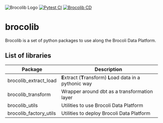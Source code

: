 ![Brocolib Logo](https://drive.google.com/uc?export=view&id=1NcTPDHMy35vJfAeZowYeD00byWlHhXrs)
[![Pytest CI](https://github.com/brocolidata/brocolib/workflows/Pytest%20CI/badge.svg)](https://github.com/brocolidata/brocolib/actions/workflows/pytest_CI.yml)
[![Brocolib CD](https://github.com/brocolidata/brocolib/workflows/Brocolib%20CD/badge.svg)](https://github.com/brocolidata/brocolib/actions/workflows/brocolib_CD.yml)
# **brocolib**
Brocolib is a set of python packages to use along the Brocoli Data Platform.

## List of libraries

| Package                | Description                                                 |
|------------------------|-------------------------------------------------------------|
| brocolib_extract_load  | **E**xtract (**T**ransform) **L**oad data in a pythonic way |
| brocolib_transform     | Wrapper around dbt as a transformation layer                |
| brocolib_utils         | Utilities to use Brocoli Data Platform                      |
| brocolib_factory_utils | Utilities to deploy Brocoli Data Platform                   |
